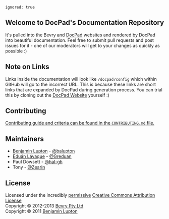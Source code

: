 ```
ignored: true
```

## Welcome to DocPad's Documentation Repository

It's pulled into the Bevry and [DocPad](https://github.com/bevry/docpad-website) websites and rendered by DocPad into beautiful documentation. Feel free to submit pull requests and post issues for it - one of our moderators will get to your changes as quickly as possible :)


## Note on Links

Links inside the documentation will look like `/docpad/config` which within GitHub will go to the incorrect URL. This is because these links are short links that are expanded by DocPad during generation process. You can trial this by cloning out the [DocPad Website](https://github.com/bevry/docpad-website) yourself :)


## Contributing

[Contributing guide and criteria can be found in the `CONTRIBUTING.md` file.](https://github.com/docpad/documentation/blob/master/CONTRIBUTING.md)


## Maintainers

- [Benjamin Lupton](http://balupton) - [@balupton](https://github.com/balupton)
- [Eduán Lávaque](http://eduantech.com) - [@Greduan](https://github.com/Greduan)
- Paul Dowsett - [@hal-gh](https://github.com/hal-gh)
- Tony - [@Zearin](https://github.com/Zearin)


## License

Licensed under the incredibly [permissive](http://en.wikipedia.org/wiki/Permissive_free_software_licence) [Creative Commons Attribution License](http://creativecommons.org/licenses/by/3.0/)
<br/>Copyright &copy; 2012-2013 [Bevry Pty Ltd](http://bevry.me)
<br/>Copyright &copy; 2011 [Benjamin Lupton](http://balupton.com)
